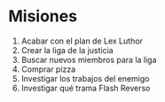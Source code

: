 # Misiones

1. Acabar con el plan de Lex Luthor
2. Crear la liga de la justicia
3. Buscar nuevos miembros para la liga
4. Comprar pizza
5. Investigar los trabajos del enemigo
6. Investigar qué trama Flash Reverso
